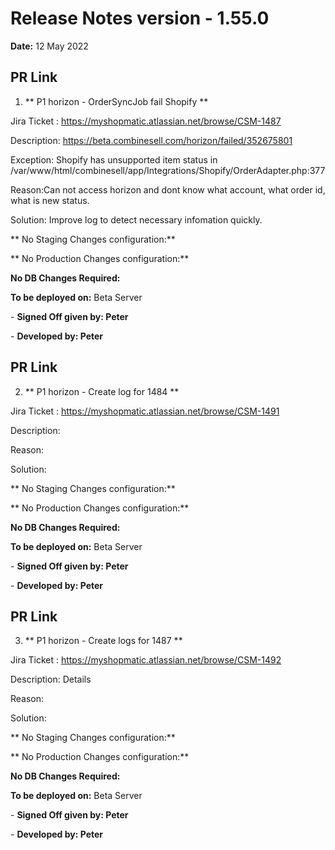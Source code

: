 # Release Notes version - 1.55.0

**Date:** 12 May 2022

## PR Link

1. ** P1 horizon - OrderSyncJob fail Shopify **

Jira Ticket : https://myshopmatic.atlassian.net/browse/CSM-1487

Description: https://beta.combinesell.com/horizon/failed/352675801

Exception: Shopify has unsupported item status in /var/www/html/combinesell/app/Integrations/Shopify/OrderAdapter.php:377

Reason:Can not access horizon and dont know what account, what order id, what is new status.

Solution: Improve log to detect necessary infomation quickly.

** No Staging Changes configuration:**

** No Production Changes configuration:**

**No DB Changes Required:**

**To be deployed on:** Beta Server

\- **Signed Off given by: Peter**

\- **Developed by: Peter**

## PR Link


2. ** P1 horizon - Create log for 1484 **

Jira Ticket : https://myshopmatic.atlassian.net/browse/CSM-1491

Description:


Reason:

Solution:

** No Staging Changes configuration:**

** No Production Changes configuration:**

**No DB Changes Required:**

**To be deployed on:** Beta Server

\- **Signed Off given by: Peter**

\- **Developed by: Peter**

## PR Link

3. ** P1 horizon - Create logs for 1487 **

Jira Ticket : https://myshopmatic.atlassian.net/browse/CSM-1492

Description:
Details

Reason: 

Solution:

** No Staging Changes configuration:**

** No Production Changes configuration:**

**No DB Changes Required:**

**To be deployed on:** Beta Server

\- **Signed Off given by: Peter**

\- **Developed by: Peter**
